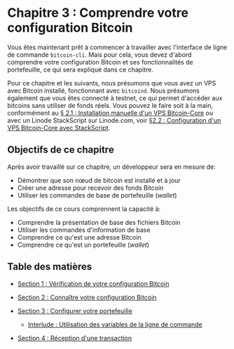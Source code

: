# Chapitre 3 : Comprendre votre configuration Bitcoin

Vous êtes maintenant prêt à commencer à travailler avec l'interface de ligne de commande `bitcoin-cli`. Mais pour cela, vous devez d'abord comprendre votre configuration Bitcoin et ses fonctionnalités de portefeuille, ce qui sera expliqué dans ce chapitre.

Pour ce chapitre et les suivants, nous présumons que vous avez un VPS avec Bitcoin installé, fonctionnant avec `bitcoind`. Nous présumons également que vous êtes connecté à testnet, ce qui permet d'accéder aux bitcoins sans utiliser de fonds réels. Vous pouvez le faire soit à la main, conformément au [§ 2.1 : Installation manuelle d'un VPS Bitcoin-Core](02_1_Installation_manuelle_d_un_VPS_Bitcoin-Core.md) ou avec un Linode StackScript sur Linode.com, voir [§2.2 : Configuration d'un VPS Bitcoin-Core avec StackScript](02_2_Configuration_d_un_VPS_Bitcoin-Core_avec_StackScript.md).

## Objectifs de ce chapitre

Après avoir travaillé sur ce chapitre, un développeur sera en mesure de:

   * Démontrer que son nœud de bitcoin est installé et à jour
   * Créer une adresse pour recevoir des fonds Bitcoin
   * Utiliser les commandes de base de portefeuille (_wallet_)

Les objectifs de ce cours comprennent la capacité à:

   * Comprendre la présentation de base des fichiers Bitcoin
   * Utiliser les commandes d'information de base
   * Comprendre ce qu'est une adresse Bitcoin
   * Comprendre ce qu'est un portefeuille (_wallet_)

## Table des matières

* [Section 1 : Vérification de votre configuration Bitcoin](03_1_Verification_de_votre_configuration_Bitcoin.md)

* [Section 2 : Connaître votre configuration Bitcoin](03_2_Connaitre_votre_configuration_Bitcoin.md)

* [Section 3 : Configurer votre portefeuille](03_3_Configurer_votre_portefeuille.md)

   * [Interlude : Utilisation des variables de la ligne de commande](03_3__Interlude_Utilisation_des_variables_de_la_ligne_de_commande.md)

* [Section 4 : Réception d'une transaction](03_4_Reception_d_une_transaction.md)

   

